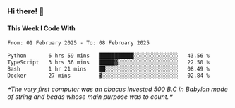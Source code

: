 ### Hi there! 👋

#### This Week I Code With
<!--START_SECTION:waka-->

```txt
From: 01 February 2025 - To: 08 February 2025

Python       6 hrs 59 mins   ███████████░░░░░░░░░░░░░░   43.56 %
TypeScript   3 hrs 36 mins   █████▓░░░░░░░░░░░░░░░░░░░   22.50 %
Bash         1 hr 21 mins    ██░░░░░░░░░░░░░░░░░░░░░░░   08.49 %
Docker       27 mins         ▓░░░░░░░░░░░░░░░░░░░░░░░░   02.84 %
```

<!--END_SECTION:waka-->

<!--STARTS_HERE_QUOTE_README-->
<i>❝The very first computer was an abacus invested 500 B.C in Babylon made of string and beads whose main purpose was to count.❞</i>
<!--ENDS_HERE_QUOTE_README-->
